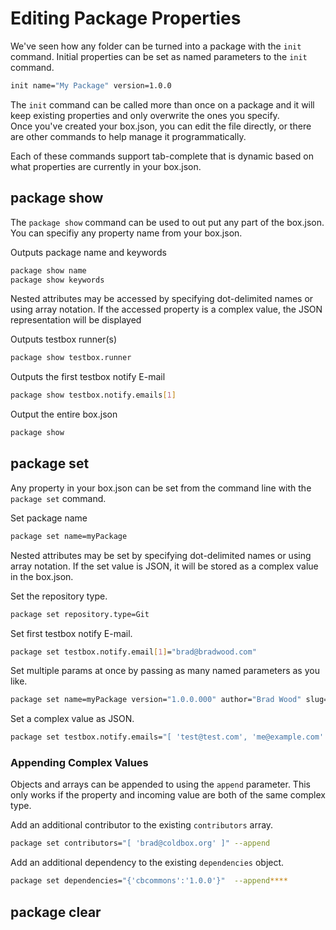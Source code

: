 # Editing Package Properties

We've seen how any folder can be turned into a package with the `init` command.  Initial properties can be set as named parameters to the `init` command.  

```bash
init name="My Package" version=1.0.0
```

The `init` command can be called more than once on a package and it will keep existing properties and only overwrite the ones you specify.  
Once you've created your box.json, you can edit the file directly, or there are other commands to help manage it programmatically.  

Each of these commands support tab-complete that is dynamic based on what properties are currently in your box.json.

## package show

The `package show` command can be used to out put any part  of the box.json.  You can specifiy any property name from your box.json.  

Outputs package name and keywords
```bash
package show name
package show keywords
```

Nested attributes may be accessed by specifying dot-delimited names or using array notation.
If the accessed property is a complex value, the JSON representation will be displayed

Outputs testbox runner(s)

```bash
package show testbox.runner
```

Outputs the first testbox notify E-mail
```bash
package show testbox.notify.emails[1]
```

Output the entire box.json

```bash
package show
```

## package set

Any property in your box.json can be set from the command line with the `package set` command.  

Set package name
```bash
package set name=myPackage
```

Nested attributes may be set by specifying dot-delimited names or using array notation.
If the set value is JSON, it will be stored as a complex value in the box.json.

Set the repository type.
```bash
package set repository.type=Git
```

Set first testbox notify E-mail.
```bash
package set testbox.notify.email[1]="brad@bradwood.com"
```

Set multiple params at once by passing as many named parameters as you like.
```bash
package set name=myPackage version="1.0.0.000" author="Brad Wood" slug="foo"
```

Set a complex value as JSON.

```bash
package set testbox.notify.emails="[ 'test@test.com', 'me@example.com' ]"
```

### Appending Complex Values

Objects and arrays can be appended to using the `append` parameter.  This only works if the property and incoming value are both of the same complex type.

Add an additional contributor to the existing `contributors` array.

```bash
package set contributors="[ 'brad@coldbox.org' ]" --append
```

Add an additional dependency to the existing `dependencies` object.

```bash
package set dependencies="{'cbcommons':'1.0.0'}"  --append****
```

## package clear


